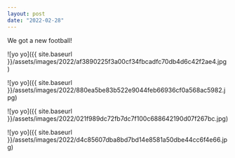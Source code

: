 ```yaml
---
layout: post
date: "2022-02-28"
---
```


We got a new football!

![yo yo]({{ site.baseurl }}/assets/images/2022/af3890225f3a00cf34fbcadfc70db4d6c42f2ae4.jpg)

![yo yo]({{ site.baseurl }}/assets/images/2022/880ea5be83b522e9044feb66936cf0a568ac5982.jpg)

![yo yo]({{ site.baseurl }}/assets/images/2022/021f989dc72fb7dc7f100c688642190d07f267bc.jpg)

![yo yo]({{ site.baseurl }}/assets/images/2022/d4c85607dba8bd7bd14e8581a50dbe44cc6f4e66.jpg)
